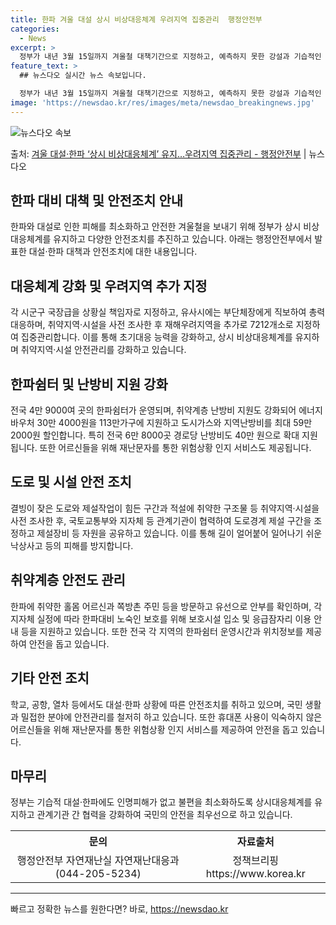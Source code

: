 ```yaml
---
title: 한파 겨울 대설 상시 비상대응체계 우려지역 집중관리  행정안전부
categories:
  - News
excerpt: >
  정부가 내년 3월 15일까지 겨울철 대책기간으로 지정하고, 예측하지 못한 강설과 기습적인 추위에 대비한 상시…
feature_text: >
  ## 뉴스다오 실시간 뉴스 속보입니다.

  정부가 내년 3월 15일까지 겨울철 대책기간으로 지정하고, 예측하지 못한 강설과 기습적인 추위에 대비한 상시…
image: 'https://newsdao.kr/res/images/meta/newsdao_breakingnews.jpg'
---
```


![뉴스다오 속보](https://newsdao.kr/res/images/meta/newsdao_breakingnews.jpg)

<p>출처: <a href="https://newsdao.kr/2673" rel="dofollow">겨울 대설·한파 ‘상시 비상대응체계’ 유지…우려지역 집중관리 - 행정안전부</a> | 뉴스다오</p>

<h2>한파 대비 대책 및 안전조치 안내</h2>
<p data-ke-size="size16">한파와 대설로 인한 피해를 최소화하고 안전한 겨울철을 보내기 위해 정부가 상시 비상대응체계를 유지하고 다양한 안전조치를 추진하고 있습니다. 아래는 행정안전부에서 발표한 대설·한파 대책과 안전조치에 대한 내용입니다.</p>

<h2 data-ke-size="size26">대응체계 강화 및 우려지역 추가 지정</h2>
<p data-ke-size="size16">각 시군구 국장급을 상황실 책임자로 지정하고, 유사시에는 부단체장에게 직보하여 총력 대응하며, 취약지역·시설을 사전 조사한 후 재해우려지역을 추가로 7212개소로 지정하여 집중관리합니다. 이를 통해 초기대응 능력을 강화하고, 상시 비상대응체계를 유지하며 취약지역·시설 안전관리를 강화하고 있습니다.</p>

<h2 data-ke-size="size26">한파쉼터 및 난방비 지원 강화</h2>
<p data-ke-size="size16">전국 4만 9000여 곳의 한파쉼터가 운영되며, 취약계층 난방비 지원도 강화되어 에너지바우처 30만 4000원을 113만가구에 지원하고 도시가스와 지역난방비를 최대 59만 2000원 할인합니다. 특히 전국 6만 8000곳 경로당 난방비도 40만 원으로 확대 지원됩니다. 또한 어르신들을 위해 재난문자를 통한 위험상황 인지 서비스도 제공됩니다.</p>

<h2 data-ke-size="size26">도로 및 시설 안전 조치</h2>
<p data-ke-size="size16">결빙이 잦은 도로와 제설작업이 힘든 구간과 적설에 취약한 구조물 등 취약지역·시설을 사전 조사한 후, 국토교통부와 지자체 등 관계기관이 협력하여 도로경계 제설 구간을 조정하고 제설장비 등 자원을 공유하고 있습니다. 이를 통해 길이 얼어붙어 일어나기 쉬운 낙상사고 등의 피해를 방지합니다.</p>

<h2 data-ke-size="size26">취약계층 안전도 관리</h2>
<p data-ke-size="size16">한파에 취약한 홀몸 어르신과 쪽방촌 주민 등을 방문하고 유선으로 안부를 확인하며, 각 지자체 실정에 따라 한파대비 노숙인 보호를 위해 보호시설 입소 및 응급잠자리 이용 안내 등을 지원하고 있습니다. 또한 전국 각 지역의 한파쉼터 운영시간과 위치정보를 제공하여 안전을 돕고 있습니다.</p>

<h2 data-ke-size="size26">기타 안전 조치</h2>
<p data-ke-size="size16">학교, 공항, 열차 등에서도 대설·한파 상황에 따른 안전조치를 취하고 있으며, 국민 생활과 밀접한 분야에 안전관리를 철저히 하고 있습니다. 또한 휴대폰 사용이 익숙하지 않은 어르신들을 위해 재난문자를 통한 위험상황 인지 서비스를 제공하여 안전을 돕고 있습니다.</p>

<h2 data-ke-size="size26">마무리</h2>
<p data-ke-size="size16">정부는 기습적 대설·한파에도 인명피해가 없고 불편을 최소화하도록 상시대응체계를 유지하고 관계기관 간 협력을 강화하여 국민의 안전을 최우선으로 하고 있습니다.</p>

<table>
  <tr>
    <th>문의</th>
    <th>자료출처</th>
  </tr>
  <tr>
    <td style="text-align: center; height: 17px;">행정안전부 자연재난실 자연재난대응과(044-205-5234)</td>
    <td style="text-align: center; height: 17px;">정책브리핑 https://www.korea.kr</td>
  </tr>
</table>
<hr> 

빠르고 정확한 뉴스를 원한다면? 바로, <a href="https://newsdao.kr" rel="dofollow">https://newsdao.kr</a>


